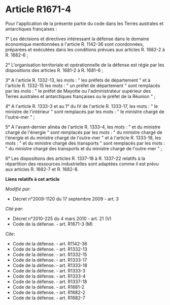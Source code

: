# Article R1671-4

Pour l'application de la présente partie du code dans les Terres australes et antarctiques françaises : 

1° Les décisions et directives intéressant la défense dans le domaine économique mentionnées à l'article R. 1142-36 sont
coordonnées, préparées et exécutées dans les conditions prévues aux articles R. 1682-2 à R. 1682-6 ; 

2° L'organisation territoriale et opérationnelle de la défense est régie par les dispositions des articles R. 1681-2 à R.
1681-6 ; 

3° A l'article R. 1332-13, les mots : " les préfets de département " et à l'article R. 1332-15 les mots : " un préfet de
département " sont remplacés par les mots : " le préfet de Mayotte ou l'administrateur supérieur des Terres australes et
antarctiques françaises ou le préfet de la Réunion " ; 

4° A l'article R. 1333-3 et au 1° du IV de l'article R. 1333-17, les mots : " le ministre de l'intérieur " sont remplacés par
les mots : " le ministre chargé de l'outre-mer " ; 

5° A l'avant-dernier alinéa de l'article R. 1333-4, les mots : " et du ministre chargé de l'énergie " sont remplacés par les
mots : " du ministre chargé de l'énergie et du ministre chargé de l'outre-mer " et à l'article R. 1333-18, les mots : " et du
ministre chargé des transports " sont remplacés par les mots : " du ministre chargé des transports et du ministre chargé de
l'outre-mer " ; 

6° Les dispositions des articles R. 1337-18 à R. 1337-22 relatifs à la répartition des ressources industrielles sont adaptées
comme il est prévu aux articles R. 1682-7 et R. 1682-8.

**Liens relatifs à cet article**

_Modifié par_:

  - Décret n°2009-1120 du 17 septembre 2009 - art. 3

_Cité par_:

  - Décret n°2010-225 du 4 mars 2010 - art. 21 (V)
  - Code de la défense. - art. R1671-3 (M)

_Cite_:

  - Code de la défense. - art. R1142-36
  - Code de la défense. - art. R1332-13
  - Code de la défense. - art. R1332-15
  - Code de la défense. - art. R1333-17
  - Code de la défense. - art. R1333-18
  - Code de la défense. - art. R1333-3
  - Code de la défense. - art. R1333-4
  - Code de la défense. - art. R1337-18
  - Code de la défense. - art. R1681-2
  - Code de la défense. - art. R1682-2
  - Code de la défense. - art. R1682-7
